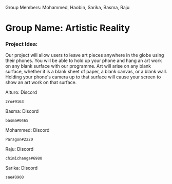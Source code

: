 Group Members: Mohammed, Haobin, Sarika, Basma, Raju

# Group Name: Artistic Reality

### Project Idea: 
Our project will allow users to leave art pieces anywhere in the globe using their phones. 
You will be able to hold up your phone and hang an art work on any blank surface with our programme. 
Art will arise on any blank surface, whether it is a blank sheet of paper, a blank canvas, or a blank wall.
Holding your phone's camera up to that surface will cause your screen to show an art work on that surface. 

Alturo: 
  Discord 

    2ro#9163

Basma: 
  Discord 

    basma#0465

Mohammed:
  Discord

    Paragon#2220

Raju: 
  Discord
  
    chimichanga#6980

Sarika: 
  Discord

    sae#8908

